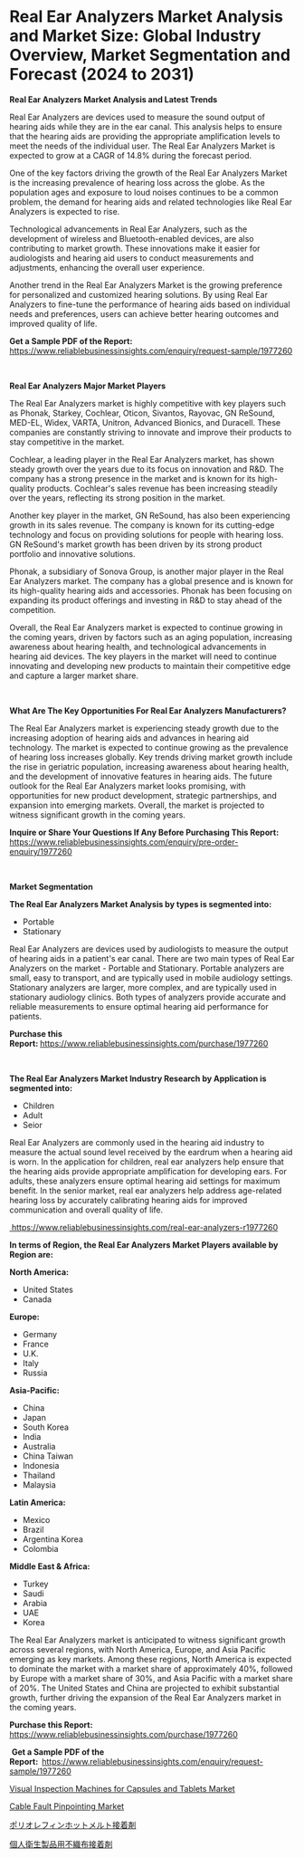 <p><h1>Real Ear Analyzers Market Analysis and Market Size: Global Industry Overview, Market Segmentation and Forecast (2024 to 2031)</h1></p><p><strong>Real Ear Analyzers Market Analysis and Latest Trends</strong></p>
<p><p>Real Ear Analyzers are devices used to measure the sound output of hearing aids while they are in the ear canal. This analysis helps to ensure that the hearing aids are providing the appropriate amplification levels to meet the needs of the individual user. The Real Ear Analyzers Market is expected to grow at a CAGR of 14.8% during the forecast period.</p><p>One of the key factors driving the growth of the Real Ear Analyzers Market is the increasing prevalence of hearing loss across the globe. As the population ages and exposure to loud noises continues to be a common problem, the demand for hearing aids and related technologies like Real Ear Analyzers is expected to rise.</p><p>Technological advancements in Real Ear Analyzers, such as the development of wireless and Bluetooth-enabled devices, are also contributing to market growth. These innovations make it easier for audiologists and hearing aid users to conduct measurements and adjustments, enhancing the overall user experience.</p><p>Another trend in the Real Ear Analyzers Market is the growing preference for personalized and customized hearing solutions. By using Real Ear Analyzers to fine-tune the performance of hearing aids based on individual needs and preferences, users can achieve better hearing outcomes and improved quality of life.</p></p>
<p><strong>Get a Sample PDF of the Report:&nbsp;</strong> <a href="https://www.reliablebusinessinsights.com/enquiry/request-sample/1977260">https://www.reliablebusinessinsights.com/enquiry/request-sample/1977260</a></p>
<p>&nbsp;</p>
<p><strong>Real Ear Analyzers Major Market Players</strong></p>
<p><p>The Real Ear Analyzers market is highly competitive with key players such as Phonak, Starkey, Cochlear, Oticon, Sivantos, Rayovac, GN ReSound, MED-EL, Widex, VARTA, Unitron, Advanced Bionics, and Duracell. These companies are constantly striving to innovate and improve their products to stay competitive in the market.</p><p>Cochlear, a leading player in the Real Ear Analyzers market, has shown steady growth over the years due to its focus on innovation and R&D. The company has a strong presence in the market and is known for its high-quality products. Cochlear's sales revenue has been increasing steadily over the years, reflecting its strong position in the market.</p><p>Another key player in the market, GN ReSound, has also been experiencing growth in its sales revenue. The company is known for its cutting-edge technology and focus on providing solutions for people with hearing loss. GN ReSound's market growth has been driven by its strong product portfolio and innovative solutions.</p><p>Phonak, a subsidiary of Sonova Group, is another major player in the Real Ear Analyzers market. The company has a global presence and is known for its high-quality hearing aids and accessories. Phonak has been focusing on expanding its product offerings and investing in R&D to stay ahead of the competition.</p><p>Overall, the Real Ear Analyzers market is expected to continue growing in the coming years, driven by factors such as an aging population, increasing awareness about hearing health, and technological advancements in hearing aid devices. The key players in the market will need to continue innovating and developing new products to maintain their competitive edge and capture a larger market share.</p></p>
<p>&nbsp;</p>
<p><strong>What Are The Key Opportunities For Real Ear Analyzers Manufacturers?</strong></p>
<p><p>The Real Ear Analyzers market is experiencing steady growth due to the increasing adoption of hearing aids and advances in hearing aid technology. The market is expected to continue growing as the prevalence of hearing loss increases globally. Key trends driving market growth include the rise in geriatric population, increasing awareness about hearing health, and the development of innovative features in hearing aids. The future outlook for the Real Ear Analyzers market looks promising, with opportunities for new product development, strategic partnerships, and expansion into emerging markets. Overall, the market is projected to witness significant growth in the coming years.</p></p>
<p><strong>Inquire or Share Your Questions If Any Before Purchasing This Report:</strong> <a href="https://www.reliablebusinessinsights.com/enquiry/pre-order-enquiry/1977260">https://www.reliablebusinessinsights.com/enquiry/pre-order-enquiry/1977260</a></p>
<p>&nbsp;</p>
<p><strong>Market Segmentation</strong></p>
<p><strong>The Real Ear Analyzers Market Analysis by types is segmented into:</strong></p>
<p><ul><li>Portable</li><li>Stationary</li></ul></p>
<p><p>Real Ear Analyzers are devices used by audiologists to measure the output of hearing aids in a patient's ear canal. There are two main types of Real Ear Analyzers on the market - Portable and Stationary. Portable analyzers are small, easy to transport, and are typically used in mobile audiology settings. Stationary analyzers are larger, more complex, and are typically used in stationary audiology clinics. Both types of analyzers provide accurate and reliable measurements to ensure optimal hearing aid performance for patients.</p></p>
<p><strong>Purchase this Report:&nbsp;</strong><a href="https://www.reliablebusinessinsights.com/purchase/1977260">https://www.reliablebusinessinsights.com/purchase/1977260</a></p>
<p>&nbsp;</p>
<p><strong>The Real Ear Analyzers Market Industry Research by Application is segmented into:</strong></p>
<p><ul><li>Children</li><li>Adult</li><li>Seior</li></ul></p>
<p><p>Real Ear Analyzers are commonly used in the hearing aid industry to measure the actual sound level received by the eardrum when a hearing aid is worn. In the application for children, real ear analyzers help ensure that the hearing aids provide appropriate amplification for developing ears. For adults, these analyzers ensure optimal hearing aid settings for maximum benefit. In the senior market, real ear analyzers help address age-related hearing loss by accurately calibrating hearing aids for improved communication and overall quality of life.</p></p>
<p><a href="https://www.reliablebusinessinsights.com/real-ear-analyzers-r1977260">&nbsp;https://www.reliablebusinessinsights.com/real-ear-analyzers-r1977260</a></p>
<p><strong>In terms of Region, the Real Ear Analyzers Market Players available by Region are:</strong></p>
<p>
    <p> <strong> North America: </strong>
        <ul>
            <li>United States</li>
            <li>Canada</li>
        </ul>
        </p> 
    <p> <strong> Europe: </strong>
        <ul>
            <li>Germany</li>
            <li>France</li>
            <li>U.K.</li>
            <li>Italy</li>
            <li>Russia</li>
        </ul>
        </p> 
    <p> <strong> Asia-Pacific: </strong>
        <ul>
            <li>China</li>
            <li>Japan</li>
            <li>South Korea</li>
            <li>India</li>
            <li>Australia</li>
            <li>China Taiwan</li>
            <li>Indonesia</li>
            <li>Thailand</li>
            <li>Malaysia</li>
        </ul>
        </p> 
    <p> <strong> Latin America: </strong>
        <ul>
            <li>Mexico</li>
            <li>Brazil</li>
            <li>Argentina Korea</li>
            <li>Colombia</li>
        </ul>
        </p> 
    <p> <strong> Middle East & Africa: </strong>
        <ul>
            <li>Turkey</li>
            <li>Saudi</li>
            <li>Arabia</li>
            <li>UAE</li>
            <li>Korea</li>
        </ul>
    </p>
    </p>
<p><p>The Real Ear Analyzers market is anticipated to witness significant growth across several regions, with North America, Europe, and Asia Pacific emerging as key markets. Among these regions, North America is expected to dominate the market with a market share of approximately 40%, followed by Europe with a market share of 30%, and Asia Pacific with a market share of 20%. The United States and China are projected to exhibit substantial growth, further driving the expansion of the Real Ear Analyzers market in the coming years.</p></p>
<p><strong>Purchase this Report: </strong><a href="https://www.reliablebusinessinsights.com/purchase/1977260">https://www.reliablebusinessinsights.com/purchase/1977260</a></p>
<p>&nbsp;<strong>Get a Sample PDF of the Report:&nbsp;&nbsp;</strong><a href="https://www.reliablebusinessinsights.com/enquiry/request-sample/1977260">https://www.reliablebusinessinsights.com/enquiry/request-sample/1977260</a></p>
<p><strong></strong></p>
<p><p><a href="https://github.com/waylose1223/Market-Research-Report-List-1/blob/main/visual-inspection-machines-for-capsules-and-tablets-market.md">Visual Inspection Machines for Capsules and Tablets Market</a></p><p><a href="https://github.com/sardarp081/Market-Research-Report-List-1/blob/main/cable-fault-pinpointing-market.md">Cable Fault Pinpointing Market</a></p><p><a href="https://github.com/avwofrml53535/Market-Research-Report-List-3/blob/main/5861638170338.md">ポリオレフィンホットメルト接着剤</a></p><p><a href="https://github.com/JanickJohns/Market-Research-Report-List-1/blob/main/8343020170337.md">個人衛生製品用不織布接着剤</a></p></p>